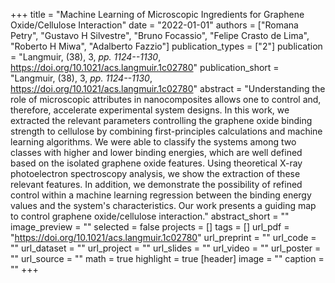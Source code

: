 +++
title = "Machine Learning of Microscopic Ingredients for Graphene Oxide/Cellulose Interaction"
date = "2022-01-01"
authors = ["Romana Petry", "Gustavo H Silvestre", "Bruno Focassio", "Felipe Crasto de Lima", "Roberto H Miwa", "Adalberto Fazzio"]
publication_types = ["2"]
publication = "Langmuir, (38), 3, _pp. 1124--1130_, https://doi.org/10.1021/acs.langmuir.1c02780"
publication_short = "Langmuir, (38), 3, _pp. 1124--1130_, https://doi.org/10.1021/acs.langmuir.1c02780"
abstract = "Understanding the role of microscopic attributes in nanocomposites allows one to control and, therefore, accelerate experimental system designs. In this work, we extracted the relevant parameters controlling the graphene oxide binding strength to cellulose by combining first-principles calculations and machine learning algorithms. We were able to classify the systems among two classes with higher and lower binding energies, which are well defined based on the isolated graphene oxide features. Using theoretical X-ray photoelectron spectroscopy analysis, we show the extraction of these relevant features. In addition, we demonstrate the possibility of refined control within a machine learning regression between the binding energy values and the system's characteristics. Our work presents a guiding map to control graphene oxide/cellulose interaction."
abstract_short = ""
image_preview = ""
selected = false
projects = []
tags = []
url_pdf = "https://doi.org/10.1021/acs.langmuir.1c02780"
url_preprint = ""
url_code = ""
url_dataset = ""
url_project = ""
url_slides = ""
url_video = ""
url_poster = ""
url_source = ""
math = true
highlight = true
[header]
image = ""
caption = ""
+++
